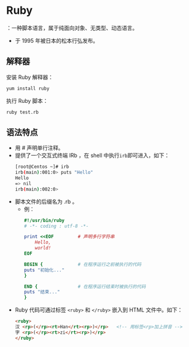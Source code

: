 # Ruby

：一种脚本语言，属于纯面向对象、无类型、动态语言。
- 于 1995 年被日本的松本行弘发布。

## 解释器

安装 Ruby 解释器：
```sh
yum install ruby
```

执行 Ruby 脚本：
```sh
ruby test.rb
```

## 语法特点

- 用 # 声明单行注释。
- 提供了一个交互式终端 IRb ，在 shell 中执行`irb`即可进入，如下：
    ```sh
    [root@Centos ~]# irb
    irb(main):001:0> puts "Hello"
    Hello
    => nil
    irb(main):002:0>
    ```
- 脚本文件的后缀名为 .rb 。
  - 例：
    ```ruby
    #!/usr/bin/ruby
    # -*- coding : utf-8 -*-

    print <<EOF         # 声明多行字符串
        Hello,
        world!
    EOF

    BEGIN {             # 在程序运行之前被执行的代码
    puts "初始化..."
    }

    END {               # 在程序运行结束时被执行的代码
    puts "结束..."
    }
    ```
- Ruby 代码可通过标签 `<ruby>` 和 `</ruby>` 嵌入到 HTML 文件中。如下：
    ```html
    <ruby>
    汉 <rp>(</rp><rt>Han</rt><rp>)</rp>   <!-- 用标签<rp>加上拼音 -->
    字 <rp>(</rp><rt>zi</rt><rp>)</rp>
    </ruby>
    ```
